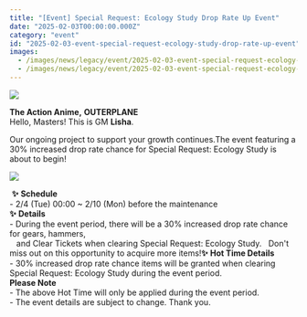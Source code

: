 ```yaml
---
title: "[Event] Special Request: Ecology Study Drop Rate Up Event"
date: "2025-02-03T00:00:00.000Z"
category: "event"
id: "2025-02-03-event-special-request-ecology-study-drop-rate-up-event"
images:
  - /images/news/legacy/event/2025-02-03-event-special-request-ecology-study-drop-rate-up-event/4ffd3f939d9c4ca79d854b4ee8a0d1a7.webp
  - /images/news/legacy/event/2025-02-03-event-special-request-ecology-study-drop-rate-up-event/ceb0f81126d74386b537086214329b4c.webp
---
```


![](/images/news/legacy/event/2025-02-03-event-special-request-ecology-study-drop-rate-up-event/4ffd3f939d9c4ca79d854b4ee8a0d1a7.webp)  

**The Action Anime,** **OUTERPLANE**  
Hello, Masters! This is GM **Lisha**.  
  
Our ongoing project to support your growth continues.The event featuring a 30% increased drop rate chance for Special Request: Ecology Study is about to begin!

  
![](/images/news/legacy/event/2025-02-03-event-special-request-ecology-study-drop-rate-up-event/ceb0f81126d74386b537086214329b4c.webp)  
  
 **✨** **Schedule**  
\- 2/4 (Tue) 00:00 ~ 2/10 (Mon) before the maintenance  
**✨** **Details**  
\- During the event period, there will be a 30% increased drop rate chance for gears, hammers,  
   and Clear Tickets when clearing Special Request: Ecology Study.   Don't miss out on this opportunity to acquire more items!**✨** **Hot Time Details**  
\- 30% increased drop rate chance items will be granted when clearing Special Request: Ecology Study during the event period.  
**Please Note**  
\- The above Hot Time will only be applied during the event period.  
\- The event details are subject to change. Thank you.

